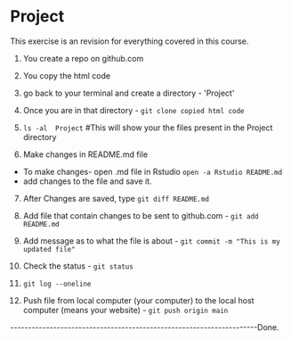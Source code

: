 # Project

This exercise is an revision for everything covered in this course.

1. You create a repo on github.com
2. You copy the html code 

3. go back to your terminal and create a directory - 'Project'
4. Once you are in that directory - `git clone copied html code`
5. `ls -al  Project` #This will show your the files present in the Project directory
6. Make changes in README.md file
  + To make changes- open .md file in Rstudio `open -a Rstudio README.md`
  + add changes to the file and save it.  
7. After Changes are saved, type `git diff README.md`

8. Add file that contain changes to be sent to github.com - `git add README.md`
9. Add message as to what the file is about - `git commit -m "This is my updated file"`
10. Check the status - `git status`
11. `git log --oneline`
12. Push file from local computer (your computer) to the local host computer (means your website) - `git push origin main`

---------------------------------------------------------------------Done.
